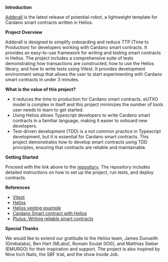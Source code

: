 **Introduction**

[Adderall](https://github.com/aleeusgr/potential-robot) is the latest release of potential-robot, a lightweight template for Cardano smart contracts written in Helios. 

**Project Overview**

Adderall is designed to simplify onboarding and reduce TTP (Time to Production) for developers working with Cardano smart contracts. It provides an easy-to-use framework for writing and testing smart contracts in Helios. The project includes a comprehensive suite of tests demonstrating how transactions are constructed, how to use the Helios library, and how to write tests using Vitest. It provides development environment setup that allows the user to start experimenting with Cardano smart contracts in under 3 minutes.

**What is the value of this project?**

- it reduces the time to production for Cardano smart contracts. eUTXO model is complex in itself and this project minimizes the number of tools user needs to learn to get started.
- Using Helios allows Typescript developers to write Cardano smart contracts in a familiar language, making it easier to onboard new developers.
- Test-driven development (TDD) is a not common practice in Typescript development, but it is essential for Cardano smart contracts. This project demonstrates how to develop smart contracts using TDD principles, ensuring that contracts are reliable and maintainable.

**Getting Started**

Proceed with the link above to the [repository](https://github.com/aleeusgr/potential-robot). The repository includes detailed instructions on how to set up the project, run tests, and deploy contracts.

**References**

* [Vitest](https://vitest.dev/)
* [Helios](https://github.com/Hyperion-BT/helios)
* [Helios vesting example](https://github.com/lley154/helios-examples/tree/main/vesting)
* [Cardano Smart contract with Helios](https://github.com/lley154/helios-examples/blob/main/docs/Cardano%20Smart%20Contracts%20with%20Helios.pdf)
* [Plutus: Writing reliable smart contracts](https://leanpub.com/plutus-smart-contracts)

**Special Thanks**

We would like to extend our gratitude to the Helios team, James Dunseith (Gimbalabs), Ben Hart (MLabs), Romain Soulat (IOG), and Matthias Sieber (EMURGO) for their inspiration and support. The project is also inspired by Nine Inch Nails, the SBF trial, and the show Inside Job.
